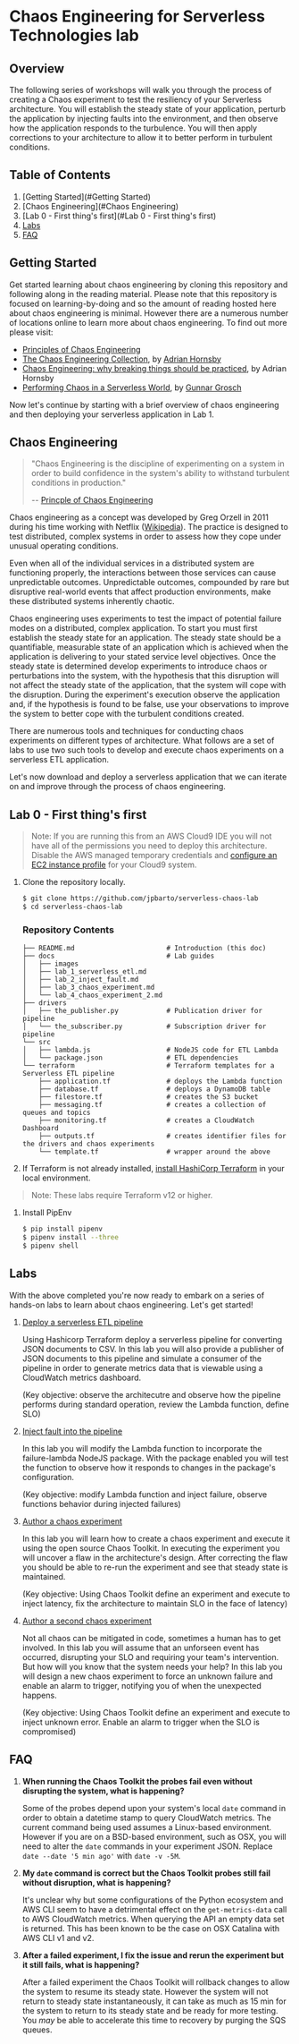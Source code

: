 # Chaos Engineering for Serverless Technologies lab

## Overview

The following series of workshops will walk you through the process of creating a Chaos experiment to test the resiliency of your Serverless architecture.  You will establish the steady state of your application, perturb the application by injecting faults into the environment, and then observe how the application responds to the turbulence.  You will then apply corrections to your architecture to allow it to better perform in turbulent conditions.  

## Table of Contents

1. [Getting Started](#Getting Started)
1. [Chaos Engineering](#Chaos Engineering)
1. [Lab 0 - First thing's first](#Lab 0 - First thing's first)
1. [Labs](#Labs)
1. [FAQ](#FAQ)

## Getting Started

Get started learning about chaos engineering by cloning this repository and following along in the reading material.  Please note that this repository is focused on learning-by-doing and so the amount of reading hosted here about chaos engineering is minimal.  However there are a numerous number of locations online to learn more about chaos engineering.  To find out more please visit:

- [Principles of Chaos Engineering](https://principlesofchaos.org/)
- [The Chaos Engineering Collection](https://medium.com/@adhorn/the-chaos-engineering-collection-5e188d6a90e2), by [Adrian Hornsby](https://medium.com/@adhorn)
 - [Chaos Engineering: why breaking things should be practiced](https://www.youtube.com/watch?v=4FuCTXgufQg), by Adrian Hornsby
 - [Performing Chaos in a Serverless World](https://www.youtube.com/watch?v=vbyjpMeYitA), by [Gunnar Grosch](https://grosch.se/)

 Now let's continue by starting with a brief overview of chaos engineering and then deploying your serverless application in Lab 1.

## Chaos Engineering

> "Chaos Engineering is the discipline of experimenting on a system in order to build confidence in the system's ability to withstand turbulent conditions in production."
>
> -- [Princple of Chaos Engineering](https://principlesofchaos.org/)

Chaos engineering as a concept was developed by Greg Orzell in 2011 during his time working with Netflix ([Wikipedia](https://en.wikipedia.org/wiki/Chaos_engineering)).  The practice is designed to test distributed, complex systems in order to assess how they cope under unusual operating conditions.  

Even when all of the individual services in a distributed system are functioning properly, the interactions between those services can cause unpredictable outcomes.  Unpredictable outcomes, compounded by rare but disruptive real-world events that affect production environments, make these distributed systems inherently chaotic.

Chaos engineering uses experiments to test the impact of potential failure modes on a distributed, complex application.  To start you must first establish the steady state for an application.  The steady state should be a quantifiable, measurable state of an application which is achieved when the application is delivering to your stated service level objectives.  Once the steady state is determined develop experiments to introduce chaos or perturbations into the system, with the hypothesis that this disruption will not affect the steady state of the application, that the system will cope with the disruption.  During the experiment's execution observe the application and, if the hypothesis is found to be false, use your observations to improve the system to better cope with the turbulent conditions created.

There are numerous tools and techniques for conducting chaos experiments on different types of architecture.  What follows are a set of labs to use two such tools to develop and execute chaos experiments on a serverless ETL application.  

Let's now download and deploy a serverless application that we can iterate on and improve through the process of chaos engineering.

## Lab 0 - First thing's first

> Note: If you are running this from an AWS Cloud9 IDE you will not have all of the permissions you need to deploy this architecture.  Disable the AWS managed temporary credentials and [configure an EC2 instance profile](https://docs.aws.amazon.com/cloud9/latest/user-guide/credentials.html#credentials-temporary) for your Cloud9 system.

1. Clone the repository locally.

    ```bash
    $ git clone https://github.com/jpbarto/serverless-chaos-lab
    $ cd serverless-chaos-lab
    ```

    ### Repository Contents
    ```shell
    ├── README.md                       # Introduction (this doc)
    ├── docs                            # Lab guides
    │   ├── images
    │   ├── lab_1_serverless_etl.md
    │   ├── lab_2_inject_fault.md
    │   ├── lab_3_chaos_experiment.md
    │   └── lab_4_chaos_experiment_2.md
    ├── drivers
    │   ├── the_publisher.py            # Publication driver for pipeline
    │   └── the_subscriber.py           # Subscription driver for pipeline
    └── src
    │   ├── lambda.js                   # NodeJS code for ETL Lambda
    │   └── package.json                # ETL dependencies
    └── terraform                       # Terraform templates for a Serverless ETL pipeline
        ├── application.tf              # deploys the Lambda function
        ├── database.tf                 # deploys a DynamoDB table
        ├── filestore.tf                # creates the S3 bucket
        ├── messaging.tf                # creates a collection of queues and topics
        ├── monitoring.tf               # creates a CloudWatch Dashboard
        ├── outputs.tf                  # creates identifier files for the drivers and chaos experiments
        └── template.tf                 # wrapper around the above
    ```

1. If Terraform is not already installed, [install HashiCorp Terraform](https://learn.hashicorp.com/terraform/getting-started/install.html) in your local environment.

> Note: These labs require Terraform v12 or higher.

1. Install PipEnv
    ```bash
    $ pip install pipenv
    $ pipenv install --three 
    $ pipenv shell
    ```

## Labs

With the above completed you're now ready to embark on a series of hands-on labs to learn about chaos engineering.  Let's get started!

1. [Deploy a serverless ETL pipeline](docs/lab_1_serverless_etl.md)
    
    Using Hashicorp Terraform deploy a serverless pipeline for converting JSON documents to CSV.  In this lab you will also provide a publisher of JSON documents to this pipeline and simulate a consumer of the pipeline in order to generate metrics data that is viewable using a CloudWatch metrics dashboard.
    
    (Key objective: observe the architecutre and observe how the pipeline performs during standard operation, review the Lambda function, define SLO)

1. [Inject fault into the pipeline](docs/lab_2_inject_fault.md)

    In this lab you will modify the Lambda function to incorporate the failure-lambda NodeJS package.  With the package enabled you will test the function to observe how it responds to changes in the package's configuration.

    (Key objective: modify Lambda function and inject failure, observe functions behavior during injected failures)

1. [Author a chaos experiment](docs/lab_3_chaos_experiment.md)
    
    In this lab you will learn how to create a chaos experiment and execute it using the open source Chaos Toolkit.  In executing the experiment you will uncover a flaw in the architecture's design.  After correcting the flaw you should be able to re-run the experiment and see that steady state is maintained.

    (Key objective: Using Chaos Toolkit define an experiment and execute to inject latency, fix the architecture to maintain SLO in the face of latency)

1. [Author a second chaos experiment](docs/lab_4_chaos_experiment_2.md)

    Not all chaos can be mitigated in code, sometimes a human has to get involved.  In this lab you will assume that an unforseen event has occurred, disrupting your SLO and requiring your team's intervention.  But how will you know that the system needs your help?  In this lab you will design a new chaos experiment to force an unknown failure and enable an alarm to trigger, notifying you of when the unexpected happens.

    (Key objective: Using Chaos Toolkit define an experiment and execute to inject unknown error.  Enable an alarm to trigger when the SLO is compromised)

## FAQ
1. **When running the Chaos Toolkit the probes fail even without disrupting the system, what is happening?**

    Some of the probes depend upon your system's local `date` command in order to obtain a datetime stamp to query CloudWatch metrics.  The current command being used assumes a Linux-based environment.  However if you are on a BSD-based environment, such as OSX, you will need to alter the `date` commands in your experiment JSON.  Replace `date --date '5 min ago'` with `date -v -5M`.
  
1. **My `date` command is correct but the Chaos Toolkit probes still fail without disruption, what is happening?**

    It's unclear why but some configurations of the Python ecosystem and AWS CLI seem to have a detrimental effect on the `get-metrics-data` call to AWS CloudWatch metrics.  When querying the API an empty data set is returned.  This has been known to be the case on OSX Catalina with AWS CLI v1 and v2.

1. **After a failed experiment, I fix the issue and rerun the experiment but it still fails, what is happening?**

    After a failed experiment the Chaos Toolkit will rollback changes to allow the system to resume its steady state.  However the system will not return to steady state instantaneously, it can take as much as 15 min for the system to return to its steady state and be ready for more testing.  You *may* be able to accelerate this time to recovery by purging the SQS queues.
